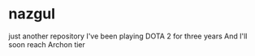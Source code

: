 # nazgul
just another repository
I've been  playing DOTA 2 for three years 
And I'll soon reach Archon tier
